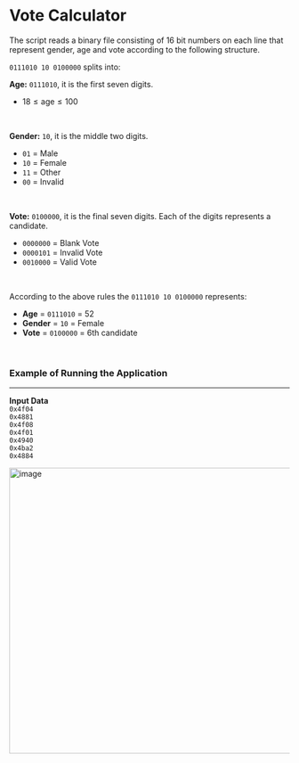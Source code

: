 # Vote Calculator

The script reads a binary file consisting of 16 bit numbers on each line that represent gender, age and vote according to the following structure.

`0111010 10 0100000` splits into:

**Age:** `0111010`, it is the first seven digits.
- $18 \le \text{age} \le 100$
<br>

**Gender:** `10`, it is the middle two digits.
- `01` = Male
- `10` = Female
- `11` = Other
- `00` = Invalid
<br>

**Vote:** `0100000`, it is the final seven digits. Each of the digits represents a candidate. 
- `0000000` = Blank Vote
- `0000101` = Invalid Vote
- `0010000` = Valid Vote
<br>

According to the above rules the `0111010 10 0100000` represents:
- **Age** = `0111010` = 52
- **Gender** = `10` = Female
- **Vote** = `0100000` = 6th candidate
<br>

### Example of Running the Application
---
**Input Data**<br>
`0x4f04`<br>
`0x4881`<br>
`0x4f08`<br>
`0x4f01`<br>
`0x4940`<br>
`0x4ba2`<br>
`0x4884`<br>


<img width="513" alt="image" src="https://github.com/ConSpd/c-miniprojects/assets/74179715/1aa4931b-64f5-4aba-8a9e-1416746c7371">
